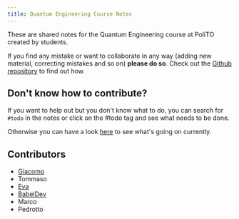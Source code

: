 ```yaml
---
title: Quantum Engineering Course Notes
---
```

These are shared notes for the Quantum Engineering course at PoliTO created by students.

If you find any mistake or want to collaborate in any way (adding new material, correcting mistakes and so on) **please do so**. Check out the [Github repository](https://github.com/quantum-engineering-polito/CourseNotes) to find out how.

## Don't know how to contribute?

If you want to help out but you don't know what to do, you can search for `#todo` in the notes or click on the #todo tag and see what needs to be done.

Otherwise you can have a look [here](https://github.com/orgs/quantum-engineering-polito/projects/1/views/1) to see what's going on currently.

## Contributors

- [Giacomo](https://github.com/gamberoillecito)
- Tommaso
- [Eva](https://github.com/deskclam)
- [BabelDev](https://github.com/BabelDev0)
- Marco
- Pedrotto